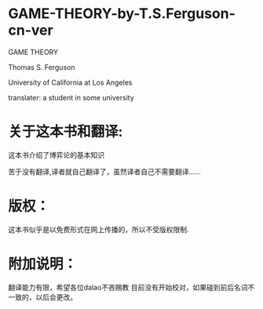 # GAME-THEORY-by-T.S.Ferguson-cn-ver
GAME THEORY

Thomas S. Ferguson 

University of California at Los Angeles

translater: a student in some university

# 关于这本书和翻译:
这本书介绍了博弈论的基本知识

苦于没有翻译,译者就自己翻译了，虽然译者自己不需要翻译……

# 版权：
这本书似乎是以免费形式在网上传播的，所以不受版权限制.


# 附加说明：
翻译能力有限，希望各位dalao不吝赐教
目前没有开始校对，如果碰到前后名词不一致的，以后会更改。

